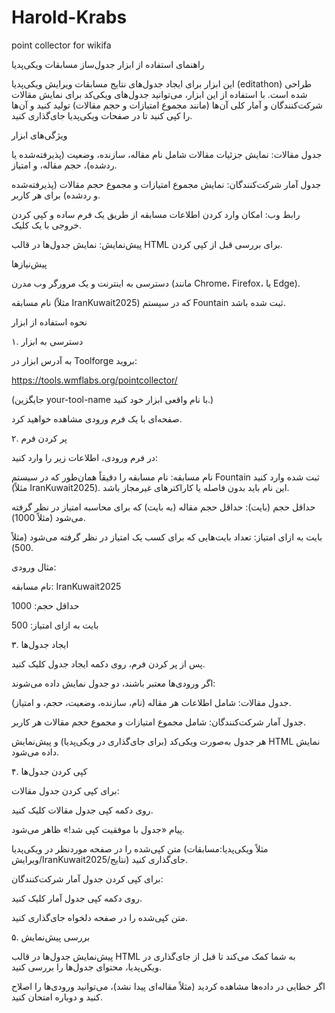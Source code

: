 # Harold-Krabs
point collector for wikifa

راهنمای استفاده از ابزار جدول‌ساز مسابقات ویکی‌پدیا

این ابزار برای ایجاد جدول‌های نتایج مسابقات ویرایش ویکی‌پدیا (editathon) طراحی شده است. با استفاده از این ابزار، می‌توانید جدول‌های ویکی‌کد برای نمایش مقالات شرکت‌کنندگان و آمار کلی آن‌ها (مانند مجموع امتیازات و حجم مقالات) تولید کنید و آن‌ها را کپی کنید تا در صفحات ویکی‌پدیا جای‌گذاری کنید.

ویژگی‌های ابزار





جدول مقالات: نمایش جزئیات مقالات شامل نام مقاله، سازنده، وضعیت (پذیرفته‌شده یا ردشده)، حجم مقاله، و امتیاز.



جدول آمار شرکت‌کنندگان: نمایش مجموع امتیازات و مجموع حجم مقالات (پذیرفته‌شده و ردشده) برای هر کاربر.



رابط وب: امکان وارد کردن اطلاعات مسابقه از طریق یک فرم ساده و کپی کردن خروجی با یک کلیک.



پیش‌نمایش: نمایش جدول‌ها در قالب HTML برای بررسی قبل از کپی کردن.

پیش‌نیازها





دسترسی به اینترنت و یک مرورگر وب مدرن (مانند Chrome، Firefox، یا Edge).



نام مسابقه (مثلاً IranKuwait2025) که در سیستم Fountain ثبت شده باشد.

نحوه استفاده از ابزار

۱. دسترسی به ابزار





به آدرس ابزار در Toolforge بروید:

https://tools.wmflabs.org/pointcollector/

(جایگزین your-tool-name با نام واقعی ابزار خود کنید.)



صفحه‌ای با یک فرم ورودی مشاهده خواهید کرد.

۲. پر کردن فرم

در فرم ورودی، اطلاعات زیر را وارد کنید:





نام مسابقه: نام مسابقه را دقیقاً همان‌طور که در سیستم Fountain ثبت شده وارد کنید (مثلاً IranKuwait2025). این نام باید بدون فاصله یا کاراکترهای غیرمجاز باشد.



حداقل حجم (بایت): حداقل حجم مقاله (به بایت) که برای محاسبه امتیاز در نظر گرفته می‌شود (مثلاً 1000).



بایت به ازای امتیاز: تعداد بایت‌هایی که برای کسب یک امتیاز در نظر گرفته می‌شود (مثلاً 500).

مثال ورودی:





نام مسابقه: IranKuwait2025



حداقل حجم: 1000



بایت به ازای امتیاز: 500

۳. ایجاد جدول‌ها





پس از پر کردن فرم، روی دکمه ایجاد جدول کلیک کنید.



اگر ورودی‌ها معتبر باشند، دو جدول نمایش داده می‌شوند:





جدول مقالات: شامل اطلاعات هر مقاله (نام، سازنده، وضعیت، حجم، و امتیاز).



جدول آمار شرکت‌کنندگان: شامل مجموع امتیازات و مجموع حجم مقالات هر کاربر.



هر جدول به‌صورت ویکی‌کد (برای جای‌گذاری در ویکی‌پدیا) و پیش‌نمایش HTML نمایش داده می‌شود.

۴. کپی کردن جدول‌ها





برای کپی کردن جدول مقالات:





روی دکمه کپی جدول مقالات کلیک کنید.



پیام «جدول با موفقیت کپی شد!» ظاهر می‌شود.



متن کپی‌شده را در صفحه موردنظر در ویکی‌پدیا (مثلاً ویکی‌پدیا:مسابقات ویرایش/IranKuwait2025/نتایج) جای‌گذاری کنید.



برای کپی کردن جدول آمار شرکت‌کنندگان:





روی دکمه کپی جدول آمار کلیک کنید.



متن کپی‌شده را در صفحه دلخواه جای‌گذاری کنید.

۵. بررسی پیش‌نمایش





پیش‌نمایش جدول‌ها در قالب HTML به شما کمک می‌کند تا قبل از جای‌گذاری در ویکی‌پدیا، محتوای جدول‌ها را بررسی کنید.



اگر خطایی در داده‌ها مشاهده کردید (مثلاً مقاله‌ای پیدا نشد)، می‌توانید ورودی‌ها را اصلاح کنید و دوباره امتحان کنید.
